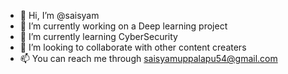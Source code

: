 - 👋 Hi, I’m @saisyam
- 👀 I’m currently working on a Deep learning project
- 🌱 I’m currently learning CyberSecurity
- 💞️ I’m looking to collaborate with other content creaters
- 📫 You can reach me through saisyamuppalapu54@gmail.com


